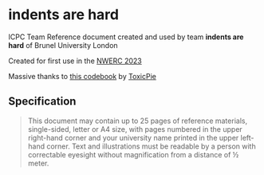 # indents are hard
ICPC Team Reference document created and used by team **indents are hard** of Brunel University London

Created for first use in the [NWERC 2023](https://www.nwerc.eu/)

Massive thanks to [this codebook](https://github.com/ToxicPie/codebook/tree/master) by [ToxicPie](https://github.com/ToxicPie)

## Specification

> This document may contain up to 25 pages of reference materials, single-sided, letter or A4 size, with pages numbered in the upper right-hand corner and your university name printed in the upper left-hand corner. Text and illustrations must be readable by a person with correctable eyesight without magnification from a distance of ½ meter.
